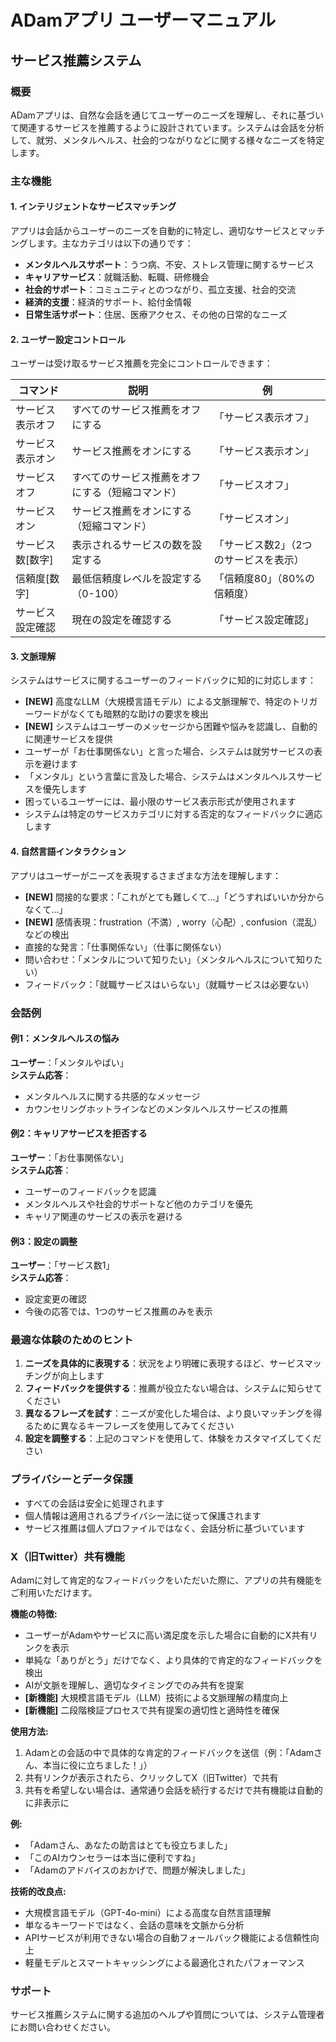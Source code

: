 # ADamアプリ ユーザーマニュアル

## サービス推薦システム

### 概要

ADamアプリは、自然な会話を通じてユーザーのニーズを理解し、それに基づいて関連するサービスを推薦するように設計されています。システムは会話を分析して、就労、メンタルヘルス、社会的つながりなどに関する様々なニーズを特定します。

### 主な機能

#### 1. インテリジェントなサービスマッチング

アプリは会話からユーザーのニーズを自動的に特定し、適切なサービスとマッチングします。主なカテゴリは以下の通りです：

- **メンタルヘルスサポート**：うつ病、不安、ストレス管理に関するサービス
- **キャリアサービス**：就職活動、転職、研修機会
- **社会的サポート**：コミュニティとのつながり、孤立支援、社会的交流
- **経済的支援**：経済的サポート、給付金情報
- **日常生活サポート**：住居、医療アクセス、その他の日常的なニーズ

#### 2. ユーザー設定コントロール

ユーザーは受け取るサービス推薦を完全にコントロールできます：

| コマンド | 説明 | 例 |
|---------|-------------|---------|
| サービス表示オフ | すべてのサービス推薦をオフにする | 「サービス表示オフ」 |
| サービス表示オン | サービス推薦をオンにする | 「サービス表示オン」 |
| サービスオフ | すべてのサービス推薦をオフにする（短縮コマンド） | 「サービスオフ」 |
| サービスオン | サービス推薦をオンにする（短縮コマンド） | 「サービスオン」 |
| サービス数[数字] | 表示されるサービスの数を設定する | 「サービス数2」（2つのサービスを表示） |
| 信頼度[数字] | 最低信頼度レベルを設定する（0-100） | 「信頼度80」（80%の信頼度） |
| サービス設定確認 | 現在の設定を確認する | 「サービス設定確認」 |

#### 3. 文脈理解

システムはサービスに関するユーザーのフィードバックに知的に対応します：

- **[NEW]** 高度なLLM（大規模言語モデル）による文脈理解で、特定のトリガーワードがなくても暗黙的な助けの要求を検出
- **[NEW]** システムはユーザーのメッセージから困難や悩みを認識し、自動的に関連サービスを提供
- ユーザーが「お仕事関係ない」と言った場合、システムは就労サービスの表示を避けます
- 「メンタル」という言葉に言及した場合、システムはメンタルヘルスサービスを優先します
- 困っているユーザーには、最小限のサービス表示形式が使用されます
- システムは特定のサービスカテゴリに対する否定的なフィードバックに適応します

#### 4. 自然言語インタラクション

アプリはユーザーがニーズを表現するさまざまな方法を理解します：

- **[NEW]** 間接的な要求：「これがとても難しくて...」「どうすればいいか分からなくて...」
- **[NEW]** 感情表現：frustration（不満）, worry（心配）, confusion（混乱）などの検出
- 直接的な発言：「仕事関係ない」（仕事に関係ない）
- 問い合わせ：「メンタルについて知りたい」（メンタルヘルスについて知りたい）
- フィードバック：「就職サービスはいらない」（就職サービスは必要ない）

### 会話例

#### 例1：メンタルヘルスの悩み

**ユーザー**：「メンタルやばい」  
**システム応答**：
- メンタルヘルスに関する共感的なメッセージ
- カウンセリングホットラインなどのメンタルヘルスサービスの推薦

#### 例2：キャリアサービスを拒否する

**ユーザー**：「お仕事関係ない」  
**システム応答**：
- ユーザーのフィードバックを認識
- メンタルヘルスや社会的サポートなど他のカテゴリを優先
- キャリア関連のサービスの表示を避ける

#### 例3：設定の調整

**ユーザー**：「サービス数1」  
**システム応答**：
- 設定変更の確認
- 今後の応答では、1つのサービス推薦のみを表示

### 最適な体験のためのヒント

1. **ニーズを具体的に表現する**：状況をより明確に表現するほど、サービスマッチングが向上します
2. **フィードバックを提供する**：推薦が役立たない場合は、システムに知らせてください
3. **異なるフレーズを試す**：ニーズが変化した場合は、より良いマッチングを得るために異なるキーフレーズを使用してみてください
4. **設定を調整する**：上記のコマンドを使用して、体験をカスタマイズしてください

### プライバシーとデータ保護

- すべての会話は安全に処理されます
- 個人情報は適用されるプライバシー法に従って保護されます
- サービス推薦は個人プロファイルではなく、会話分析に基づいています

### X（旧Twitter）共有機能

Adamに対して肯定的なフィードバックをいただいた際に、アプリの共有機能をご利用いただけます。

**機能の特徴:**
- ユーザーがAdamやサービスに高い満足度を示した場合に自動的にX共有リンクを表示
- 単純な「ありがとう」だけでなく、より具体的で肯定的なフィードバックを検出
- AIが文脈を理解し、適切なタイミングでのみ共有を提案
- **[新機能]** 大規模言語モデル（LLM）技術による文脈理解の精度向上
- **[新機能]** 二段階検証プロセスで共有提案の適切性と適時性を確保

**使用方法:**
1. Adamとの会話の中で具体的な肯定的フィードバックを送信（例：「Adamさん、本当に役に立ちました！」）
2. 共有リンクが表示されたら、クリックしてX（旧Twitter）で共有
3. 共有を希望しない場合は、通常通り会話を続行するだけで共有機能は自動的に非表示に

**例:**
- 「Adamさん、あなたの助言はとても役立ちました」
- 「このAIカウンセラーは本当に便利ですね」
- 「Adamのアドバイスのおかげで、問題が解決しました」

**技術的改良点:**
- 大規模言語モデル（GPT-4o-mini）による高度な自然言語理解
- 単なるキーワードではなく、会話の意味を文脈から分析
- APIサービスが利用できない場合の自動フォールバック機能による信頼性向上
- 軽量モデルとスマートキャッシングによる最適化されたパフォーマンス

### サポート

サービス推薦システムに関する追加のヘルプや質問については、システム管理者にお問い合わせください。 